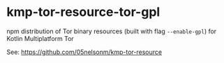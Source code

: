 # kmp-tor-resource-tor-gpl

npm distribution of Tor binary resources (built with flag `--enable-gpl`) for Kotlin Multiplatform Tor

See: https://github.com/05nelsonm/kmp-tor-resource
